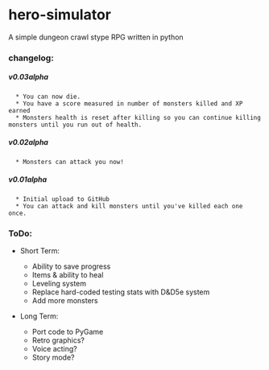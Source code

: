 # hero-simulator
A simple dungeon crawl stype RPG written in python


### changelog:
##### v0.03alpha
	  * You can now die.
	  * You have a score measured in number of monsters killed and XP earned
	  * Monsters health is reset after killing so you can continue killing monsters until you run out of health.
	  
##### v0.02alpha
	  * Monsters can attack you now!
	  
##### v0.01alpha
      * Initial upload to GitHub
	  * You can attack and kill monsters until you've killed each one once.
	 
### ToDo:
- Short Term:
  * Ability to save progress
  * Items & ability to heal
  * Leveling system
  * Replace hard-coded testing stats with D&D5e system
  * Add more monsters
		
- Long Term:
  * Port code to PyGame
  * Retro graphics?
  * Voice acting?
  * Story mode?